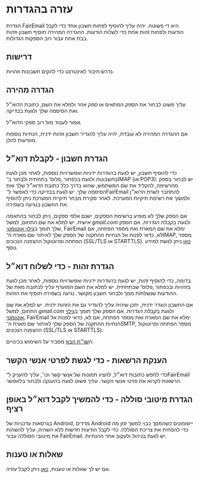 # עזרה בהגדרות

הגדרת FairEmail היא די פשוטה. יהיה עליך להוסיף לפחות חשבון אחד כדי לקבל הודעות ולפחות זהות אחת כדי לשלוח הודעות. ההגדרה המהירה תוסיף חשבון וזהות בבת אחת עבור רוב הספקות הגדולות.

## דרישות

נדרש חיבור לאינטרנט כדי להקים חשבונות וזהויות.

## הגדרה מהירה

עליך פשוט לבחור את הספק המתאים או *ספק אחר* ולמלא את השם, כתובת הדוא״ל ואת הסיסמה שלך ולגעת ב*בדיקה*.

אמור לעבוד מול רוב ספקי הדוא״ל.

אם ההגדרה המהירה לא עובדת, יהיה עליך להגדיר חשבון וזהות ידנית, הנחיות נוספות מופיעות להלן.

## הגדרת חשבון - לקבלת דוא״ל

כדי להוסיף חשבון, יש לגעת ב*הגדרות ידניות ואפשרויות נוספות*, לאחר מכן לגעת ב*חשבונות* ולגעת בכפתור ‚פלוס’ בתחתית ולבחור ב־IMAP (או POP3). יש לבחור בספק מהרשימה, להקליד את שם המשתמש, שהוא בדרך כלל כתובת הדוא״ל שלך ואת הסיסמה שלך. יש לגעת ב*בדיקה* כדי לאפשר ל־FairEmail להתחבר לשרת הדוא״ן ולמשוך את רשימת תיקיות המערכת. לאחר סקירת מבחר תיקיית המערכת ניתן להוסיף את החשבון בנגיעה ב*שמירה*.

אם הספק שלך לא מופיע ברשימת הספקים, ישנם אלפי ספקים, ניתן לבחור ב*התאמה אישית*. יש למלא את שם התחום, למשל *gmail.com* ולגעת ב*קבלת הגדרות*. אם הספק שלך תומך ב[גילוי אוטומטי](https://tools.ietf.org/html/rfc6186), FairEmail ימלא את שם המארח ואת מספר הפתחה, אם לא, כדאי לפנות אל הנחיות ההתקנה של הספק שלך לאיתור שם מארח ה־IMAP, מספר הפתחה ופרוטוקול ההצפנה הנכונים (SSL/TLS או STARTTLS). [כאן](https://github.com/34j/FairEmailFree/blob/master/FAQ.md#authorizing-accounts) ניתן לגשת למידע נוסף.

## הגדרת זהות - כדי לשלוח דוא״ל

בדומה, כדי להוסיף זהות, יש לגעת ב*הגדרות ידניות ואפשרויות נוספות*, לאחר מכן לגעת ב*זהויות* ובכפתור ‚פלוס’ שבתחתית. יש למלא את השם המועדף עליך לכתובת מאת של ההודעות שנשלחות ממך ולבחור חשבון מקושר. נגיעה ב*שמירה* תוסיף את הזהות.

אם החשבון הוגדר ידנית, יתכן שיהיה עליך להגדיר גם את הזהות ידנית. יש למלא את שם התחום, למשל *gmail.com* ולגעת ב*קבלת הגדרות*. אם הספק שלך תומך ב[גילוי אוטומטי](https://tools.ietf.org/html/rfc6186), FairEmail ימלא את שם המארח ואת מספר הפתחה, אם לא, כדאי לפנות אל הנחיות ההתקנה של הספק שלך לאיתור שם מארח ה־SMTP, מספר הפתחה ופרוטוקול ההצפנה הנכונים (SSL/TLS או STARTTLS).

ה[שו״ת הבא](https://github.com/34j/FairEmailFree/blob/master/FAQ.md#FAQ9) מסביר על השימוש בכינויים.

## הענקת הרשאות - כדי לגשת לפרטי אנשי הקשר

כדי לחפש כתובות דוא״ל, להציג תמונות של אנשי קשר וכו׳, עליך להעניק ל־FairEmail הרשאות לקרוא את פרטי אנשי הקשר. עליך פשוט לגעת ב*הענקה* ולבחור ב*לאפשר*.

## הגדרת מיטובי סוללה - כדי להמשיך לקבל דוא״ל באופן רציף

בגרסאות עדכניות של Android, מרדים Android יישומונים כשהמסך כבוי למשך זמן מה כדי להפחית את צריכת הסוללה. כדי לקבל הודעות חדשות ללא השהיה, עליך להשהות את מיטובי הסוללה עבור FairEmail. יש לגעת ב*ניהול* ולעקוב אחר ההנחיות.

## שאלות או טענות

אם יש לך שאלות או טענות, [כאן](https://github.com/34j/FairEmailFree/blob/master/FAQ.md) ניתן לקבל עזרה.